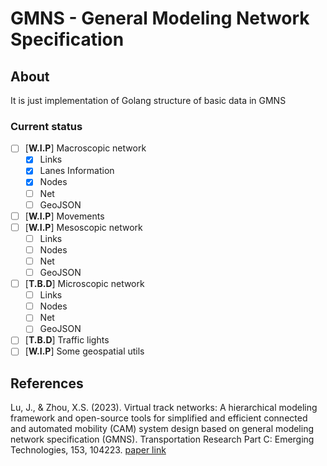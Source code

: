 # GMNS - General Modeling Network Specification

## About
It is just implementation of Golang structure of basic data in GMNS

### Current status
- [ ] [**W.I.P**] Macroscopic network
    - [x] Links
    - [x] Lanes Information
    - [x] Nodes
    - [ ] Net
    - [ ] GeoJSON
- [ ] [**W.I.P**] Movements
- [ ] [**W.I.P**] Mesoscopic network
    - [ ] Links
    - [ ] Nodes
    - [ ] Net
    - [ ] GeoJSON
- [ ] [**T.B.D**] Microscopic network
    - [ ] Links
    - [ ] Nodes
    - [ ] Net
    - [ ] GeoJSON
- [ ] [**T.B.D**] Traffic lights
- [ ] [**W.I.P**] Some geospatial utils

## References
Lu, J., & Zhou, X.S. (2023). Virtual track networks: A hierarchical modeling framework and open-source tools for simplified and efficient connected and automated mobility (CAM) system design based on general modeling network specification (GMNS). Transportation Research Part C: Emerging Technologies, 153, 104223. [paper link](https://linkinghub.elsevier.com/retrieve/pii/S0968090X23002127)
